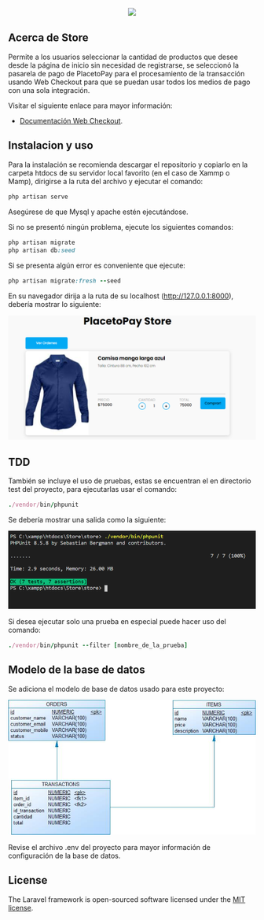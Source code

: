 <p align="center"><img src="https://res.cloudinary.com/dtfbvvkyp/image/upload/v1566331377/laravel-logolockup-cmyk-red.svg" width="400"></p>

## Acerca de Store

Permite a los usuarios seleccionar la cantidad de productos que desee desde la página de inicio sin necesidad de registrarse, se seleccionó la pasarela de pago de PlacetoPay para el procesamiento de la transacción usando Web Checkout para que se puedan usar todos los medios de pago con una sola integración.

Visitar el siguiente enlace para mayor información:

- [Documentación Web Checkout](https://placetopay.github.io/web-checkout-api-docs).


## Instalacion y uso

Para la instalación se recomienda descargar el repositorio y copiarlo en la carpeta htdocs de su servidor local favorito (en el caso de Xammp o Mamp), dirigirse a la ruta del archivo y ejecutar el comando:

```ruby
php artisan serve
```

Asegúrese de que Mysql y apache estén ejecutándose.

Si no se presentó ningún problema, ejecute los siguientes comandos:


```ruby
php artisan migrate
php artisan db:seed
```

Si se presenta algún error es conveniente que ejecute:

```ruby
php artisan migrate:fresh --seed
```

En su navegador dirija a la ruta de su localhost (http://127.0.0.1:8000), debería mostrar lo siguiente:

![página de inicio](https://github.com/alucaro/Store/blob/master/store/public/images/inicio.PNG?raw=true)


## TDD

También se incluye el uso de pruebas, estas se encuentran el en directorio test del proyecto, para ejecutarlas usar el comando:

```ruby
./vendor/bin/phpunit
```

Se debería mostrar una salida como la siguiente:

![pruebas](https://github.com/alucaro/Store/blob/master/store/public/images/pruebas.png?raw=true)


Si desea ejecutar solo una prueba en especial puede hacer uso del comando:
```ruby
./vendor/bin/phpunit --filter [nombre_de_la_prueba]
```

## Modelo de la base de datos

Se adiciona el modelo de base de datos usado para este proyecto:

![modelo base de datos](https://github.com/alucaro/Store/blob/master/store/public/images/db_diagram.jpg?raw=true)

Revise el archivo .env del proyecto para mayor información de configuración de la base de datos.

## License

The Laravel framework is open-sourced software licensed under the [MIT license](https://opensource.org/licenses/MIT).
